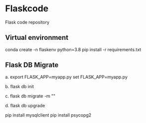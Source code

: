 # Flaskcode

Flask code repository

## Virtual environment

conda create -n flaskenv python=3.8
pip install -r requirements.txt

## Flask DB Migrate

a. export FLASK_APP=myapp.py
   set FLASK_APP=myapp.py

b. flask db init

c. flask db migrate -m "<messages>"

d. flask db upgrade

pip install mysqlclient
pip install psycopg2
